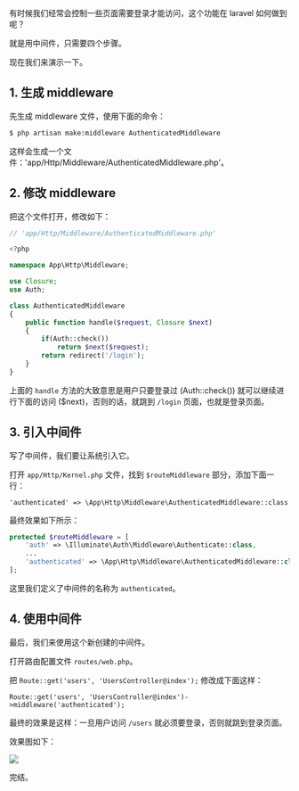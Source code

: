 有时候我们经常会控制一些页面需要登录才能访问，这个功能在 laravel 如何做到呢？

就是用中间件，只需要四个步骤。

现在我们来演示一下。

## 1. 生成 middleware

先生成 middleware 文件，使用下面的命令：

``` bash
$ php artisan make:middleware AuthenticatedMiddleware
```

这样会生成一个文件：'app/Http/Middleware/AuthenticatedMiddleware.php'。

## 2. 修改 middleware

把这个文件打开，修改如下：

``` php
// 'app/Http/Middleware/AuthenticatedMiddleware.php'

<?php

namespace App\Http\Middleware;

use Closure;
use Auth;

class AuthenticatedMiddleware
{
    public function handle($request, Closure $next)
    {
        if(Auth::check())
            return $next($request);
        return redirect('/login');
    }
}
```

上面的 `handle` 方法的大致意思是用户只要登录过 (Auth::check()) 就可以继续进行下面的访问 ($next)，否则的话，就跳到 `/login` 页面，也就是登录页面。

## 3. 引入中间件

写了中间件，我们要让系统引入它。

打开 `app/Http/Kernel.php` 文件，找到 `$routeMiddleware` 部分，添加下面一行：

```
'authenticated' => \App\Http\Middleware\AuthenticatedMiddleware::class
```

最终效果如下所示：

``` php
protected $routeMiddleware = [
    'auth' => \Illuminate\Auth\Middleware\Authenticate::class,
    ...
    'authenticated' => \App\Http\Middleware\AuthenticatedMiddleware::class
];
```

这里我们定义了中间件的名称为 `authenticated`。

## 4. 使用中间件

最后，我们来使用这个新创建的中间件。

打开路由配置文件 `routes/web.php`。

把 `Route::get('users', 'UsersController@index');` 修改成下面这样：

```
Route::get('users', 'UsersController@index')->middleware('authenticated');
```

最终的效果是这样：一旦用户访问 `/users` 就必须要登录，否则就跳到登录页面。

效果图如下：

![](https://rails365.oss-cn-shenzhen.aliyuncs.com/uploads/photo/image/313/2017/8afa484180c147f05af1e70f404591c1.gif)

完结。
